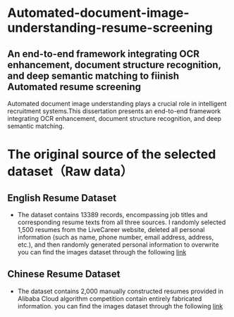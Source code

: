 # Automated-document-image-understanding-resume-screening
## An end-to-end framework integrating OCR enhancement, document structure recognition, and deep semantic matching to fiinish Automated resume screening
Automated document image understanding plays a crucial role in intelligent recruitment systems.This dissertation presents an end-to-end framework integrating OCR enhancement, document structure recognition, and deep semantic matching. 
# The original source of the selected dataset（Raw data）
## English Resume Dataset
- The dataset contains 13389 records, encompassing job titles and corresponding resume texts from all three sources. 
I randomly selected 1,500 resumes from the LiveCareer website, deleted all personal information (such as name, phone number, email address, address, etc.), and then randomly generated personal information to overwrite
you can find the images dataset through the following [link](https://www.kaggle.com/datasets/youssefkhalil/resumes-images-datasets)
## Chinese Resume Dataset
- The dataset contains 2,000 manually constructed resumes provided in Alibaba Cloud algorithm competition contain entirely fabricated information.
you can find the images dataset through the following [link](https://tianchi.aliyun.com/competition/entrance/231771/information)
